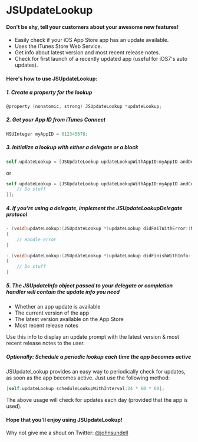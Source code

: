 JSUpdateLookup
==============

#### Don't be shy, tell your customers about your awesome new features!

* Easily check if your iOS App Store app has an update available.
* Uses the iTunes Store Web Service.
* Get info about latest version and most recent release notes.
* Check for first launch of a recently updated app (useful for iOS7's auto updates).

#### Here's how to use JSUpdateLookup:

##### 1. Create a property for the lookup

```objective-c
@property (nonatomic, strong) JSUpdateLookup *updateLookup; 
```

##### 2. Get your App ID from iTunes Connect

```objective-c
NSUInteger myAppID = 012345678;
```

##### 3. Initialize a lookup with either a delegate or a block

```objective-c
self.updateLookup = [JSUpdateLookup updateLookupWithAppID:myAppID andDelegate:self];
```

or

```objective-c
self.updateLookup = [JSUpdateLookup updateLookupWithAppID:myAppID andCompletionHandler:^(JSUpdateInfo *updateInfo, NSError *error) {
	// Do stuff	
}];
```

##### 4. If you're using a delegate, implement the JSUpdateLookupDelegate protocol

```objective-c
- (void)updateLookup:(JSUpdateLookup *)updateLookup didFailWithError:(NSError *)error
{
	// Handle error
}

- (void)updateLookup:(JSUpdateLookup *)updateLookup didFinishWithInfo:(JSUpdateInfo *)updateInfo
{
	// Do stuff
}
```

##### 5. The JSUpdateInfo object passed to your delegate or completion handler will contain the update info you need

* Whether an app update is available
* The current version of the app
* The latest version available on the App Store
* Most recent release notes

Use this info to display an update prompt with the latest version & most recent release notes to the user.

##### Optionally: Schedule a periodic lookup each time the app becomes active

JSUpdateLookup provides an easy way to periodically check for updates, as soon as the app becomes active.
Just use the following method:

```objective-c
[self.updateLookup scheduleLookupWithInterval:24 * 60 * 60];
```

The above usage will check for updates each day (provided that the app is used).

#### Hope that you'll enjoy using JSUpdateLookup!

Why not give me a shout on Twitter: [@johnsundell](https://twitter.com/johnsundell)